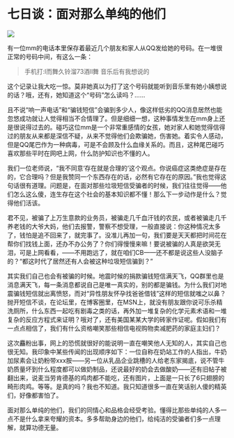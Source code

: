 # 七日谈：面对那么单纯的他们

![](https://ws1.sinaimg.cn/large/4b91f9d5gy1fvlzfqjteij20zk0k0e82.jpg)

有一位mm的电话本里保存着最近几个朋友和家人从QQ发给她的号码。在一堆很正常的号码中间，有这么一条：

> 手机打:l而舞久铃溜73酒ll舞 音乐后有我想说的

这个记录让我大吃一惊。莫非她真以为打了这个号码就能听到音乐里有她小姨想说的话？哦，还有，她知道这个“号码”怎么读吗？……

且不说“响一声电话”和“骗钱短信”会骗到多少人，像这样低劣的QQ消息居然也能忽悠成功就让人觉得相当不合情理了。但是细细一想，这种事情发生在mm身上还是很说得过去的。碰巧这位mm是一个非常重感情的女孩，她对家人和她觉得信得过的朋友从来都是深信不疑，从来不觉得他们会欺骗她，伤害她。着实令人感动，但是QQ尾巴作为一种病毒，可是不会顾及什么血缘关系的。而且，这种尾巴碰巧喜欢那些平时在网吧上网，什么防护知识也不懂的人。

我们一位老师说，“我不同意‘存在就是合理的’这个观点。你说癌症这类绝症是存在的，它合理吗？但是我赞同一个东西存在的话，必然有它存在的原因。”我也觉得这句话很有道理。问题是，在面对那些垃圾短信受骗者的时候，我们往往觉得——他们怎么这么傻，连生存在这个社会的基本知识都不懂！那么下一步动作是什么？觉得他们活该。

君不见，被骗了上万生意款的业务员，被骗走几千血汗钱的农民，或者被骗走几千养老钱的大爷大妈，他们去报警，警察不想受理，一般直接说：你这种情况太多了，钱怕是追不回来了，就完事了。没准儿再加一句，我们要是天天都把时间花在帮你们找钱上面，还办不办公务了？你们得慢慢来嘛！要说被骗的人真是欲哭无泪，可是上网看看，——不用跑远了，就在咱们CB——还不都是说这些人没脑子的？“都这时代了居然还有人会被这种垃圾短信骗到？”

其实我们自己也会有被骗的时候。地震时候的捐款骗钱短信满天飞，QQ群里也是消息满天飞，每一条消息都说自己是唯一真实的，别的都是骗钱。为什么我们对地震骗钱短信就出离愤怒，而对“异性朋友怀孕找爸爸借钱”这样的短信就嗤之以鼻？抛开短信不谈，在论坛里，在博客圈里，在MSN上，就没有朋友跟你说可乐杀精洗厕所，什么东西一起吃有剧毒之类的话，再外加一堆复杂的化学元素术语和一堆复杂的反应方程式来证明？哦对了，还有美国某某大学的砖家作证呢。假如我们有一点点相信了，我们有什么资格嘲笑那些相信电视购物卖减肥药的家庭主妇们？

这次麤粉出事，网上的恐慌就很好的能说明一直在嘲笑他人无知的人，其实自己也很无知。我印象中某些传闻的出现顺序如下：一位自称在奶站工作的人指出，牛奶加尿素会让奶粉带xxx胺——另一位从乳品企业跳槽的人给老东家揭底，说不管牛奶质量坏到什么程度都可以做奶制品，还说最好的奶会去做酸奶——还有旧帖子被翻出来，说麦当劳肯德基的鸡肉都不能吃，还有图片，上面是一只长了6只翅膀的畸形肉鸡。等等。是真的吗？我也不知道。我只知道很多一直在笑话别人傻的精英们，好像都害怕了。

面对那么单纯的他们，我们的同情心和品格会经受考验。懂得比那些单纯的人多一点不是什么拿来夸耀的资本。多多帮助身边的他们，给纯洁的受骗者们多一点理解，就算功德无量。